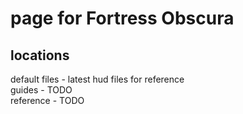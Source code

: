 # page for Fortress Obscura
<h2> locations </h2>
default files - latest hud files for reference<br>
guides - TODO<br>
reference - TODO<br>